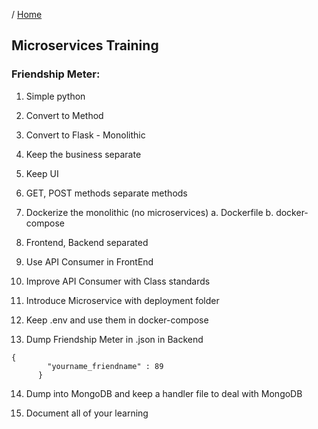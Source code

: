 / [Home](index.md)

## Microservices Training


### Friendship Meter:

1. Simple python

2. Convert to Method

3. Convert to Flask - Monolithic

4. Keep the business separate

5. Keep UI

6. GET, POST methods separate methods

7. Dockerize the monolithic (no microservices)
  a. Dockerfile
  b. docker-compose

8. Frontend, Backend separated

9. Use API Consumer in FrontEnd

10. Improve API Consumer with Class standards

11. Introduce Microservice with deployment folder

12. Keep .env and use them in docker-compose

13. Dump Friendship Meter in .json in Backend
```
{
        "yourname_friendname" : 89
      }
```
14. Dump into MongoDB and keep a handler file to deal with MongoDB

15. Document all of your learning